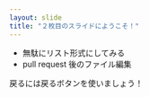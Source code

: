 ```yaml
---
layout: slide
title: "２枚目のスライドにようこそ！"
---
```

* 無駄にリスト形式にしてみる
* pull request 後のファイル編集

戻るには戻るボタンを使いましょう！
